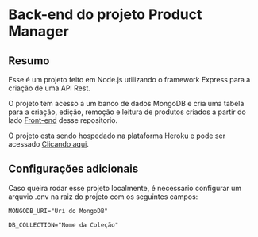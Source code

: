 # Back-end do projeto Product Manager

## Resumo
Esse é um projeto feito em Node.js utilizando o framework Express para a criação de uma API Rest.

O projeto tem acesso a um banco de dados MongoDB e cria uma tabela para a criação, edição, remoção e leitura de produtos criados a partir do lado [Front-end](https://github.com/TarcisioDamascena/React-Apllication-Test/tree/main/ReactTest%20Front-End) desse repositorio.

O projeto esta sendo hospedado na plataforma Heroku e pode ser acessado [Clicando aqui](https://desafio-react-jr.herokuapp.com/).

## Configurações adicionais
Caso queira rodar esse projeto localmente, é necessario configurar um arquvio .env na raiz do projeto com os seguintes campos:

```
MONGODB_URI="Uri do MongoDB"

DB_COLLECTION="Nome da Coleção"
```
